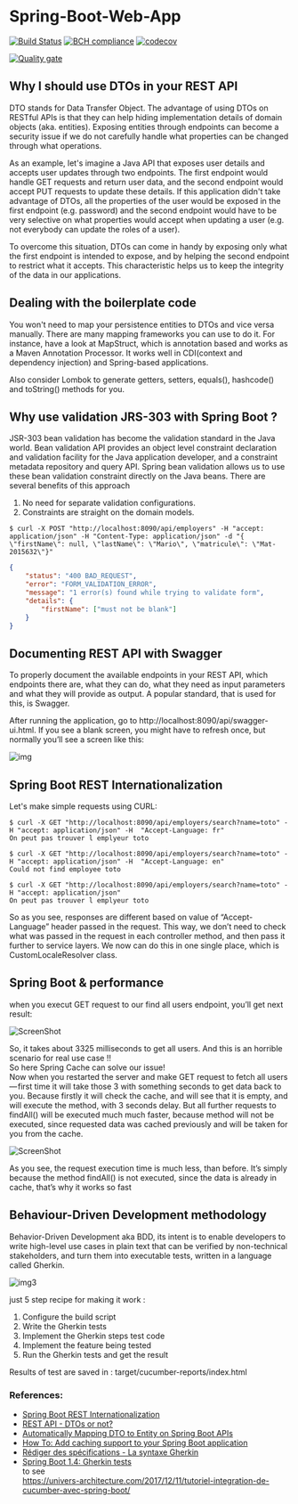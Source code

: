 
# Spring-Boot-Web-App

[![Build Status](https://travis-ci.org/Raouf25/Spring-Boot-Web-App.svg?branch=master)](https://travis-ci.org/Raouf25/Spring-Boot-Web-App)
[![BCH compliance](https://bettercodehub.com/edge/badge/Raouf25/Spring-Boot-Web-App?branch=master)](https://bettercodehub.com/)
[![codecov](https://codecov.io/gh/Raouf25/Spring-Boot-Web-App/branch/master/graph/badge.svg)](https://codecov.io/gh/Raouf25/Spring-Boot-Web-App)

[![Quality gate](https://sonarcloud.io/api/project_badges/quality_gate?project=Raouf25_Spring-Boot-Web-App)](https://sonarcloud.io/dashboard?id=Raouf25_Spring-Boot-Web-App)

## Why I should use DTOs in your REST API

DTO stands for Data Transfer Object. The  advantage of using DTOs on RESTful APIs is that they can help hiding implementation details of domain objects (aka. entities). 
Exposing entities through endpoints can become a security issue if we do not carefully handle what properties can be changed through what operations.

As an example, let's imagine a Java API that exposes user details and accepts user updates through two endpoints. 
The first endpoint would handle GET requests and return user data, and the second endpoint would accept PUT requests to update these details. 
If this application didn't take advantage of DTOs, all the properties of the user would be exposed in the first endpoint (e.g. password) and 
the second endpoint would have to be very selective on what properties would accept when updating a user (e.g. not everybody can update the roles of a user).

To overcome this situation, DTOs can come in handy by exposing only what the first endpoint is intended to expose, and by helping the second endpoint to restrict what it accepts. 
This characteristic helps us to keep the integrity of the data in our applications.


## Dealing with the boilerplate code
You won't need to map your persistence entities to DTOs and vice versa manually. There are many mapping frameworks you can use to do it. For instance, have a look at MapStruct, which is annotation based and works as a Maven Annotation Processor. It works well in CDI(context and dependency injection) and Spring-based applications.

Also consider Lombok to generate getters, setters, equals(), hashcode() and toString() methods for you.


## Why use validation JRS-303 with Spring Boot ?
JSR-303 bean validation has become the validation standard in the Java world. Bean validation API provides an object level constraint declaration and validation facility for the Java application developer, and a constraint metadata repository and query API. Spring bean validation allows us to use these bean validation constraint directly on the Java beans. There are several benefits of this approach

1. No need for separate validation configurations.
2. Constraints are straight on the domain models.
```console
$ curl -X POST "http://localhost:8090/api/employers" -H "accept: application/json" -H "Content-Type: application/json" -d "{ \"firstName\": null, \"lastName\": \"Mario\", \"matricule\": \"Mat-2015632\"}" 
```
```json
{
	"status": "400 BAD_REQUEST",
	"error": "FORM_VALIDATION_ERROR",
	"message": "1 error(s) found while trying to validate form",
	"details": {
		"firstName": ["must not be blank"]
	}
}
```

## Documenting REST API with Swagger

To properly document the available endpoints in your REST API, which endpoints there are, what they can do, what they need as input parameters and what they will provide as output. A popular standard, that is used for this, is Swagger.

After running the application, go to http://localhost:8090/api/swagger-ui.html. If you see a blank screen, you might have to refresh once, but normally you’ll see a screen like this:

![img](src/main/resources/screen-shot/swagger.jpg "Title")


## Spring Boot REST Internationalization

Let's make simple requests using CURL:
```console
$ curl -X GET "http://localhost:8090/api/employers/search?name=toto" -H "accept: application/json" -H  "Accept-Language: fr"
On peut pas trouver l emplyeur toto
```
```console
$ curl -X GET "http://localhost:8090/api/employers/search?name=toto" -H "accept: application/json" -H  "Accept-Language: en"
Could not find employee toto
```
```console
$ curl -X GET "http://localhost:8090/api/employers/search?name=toto" -H "accept: application/json"
On peut pas trouver l emplyeur toto
```
So as you see, responses are different based on value of “Accept-Language” header passed in the request. This way, we don’t need to check what was passed in the request in each controller method, and then pass it further to service layers. We now can do this in one single place, which is CustomLocaleResolver class.

## Spring Boot & performance
when you execut GET request to our find all users endpoint, you’ll get next result:

![ScreenShot](src/main/resources/screen-shot/cache1.jpg)

So, it takes about 3325 milliseconds to get all users. And this is an horrible scenario for real use case !!  
So here Spring Cache can solve our issue!   
Now when you restarted the server and make GET request to fetch all users — first time it will take those 3 with something seconds to get data back to you. Because firstly it will check the cache, and will see that it is empty, and will execute the method, with 3 seconds delay. But all further requests to findAll() will be executed much much faster, because method will not be executed, since requested data was cached previously and will be taken for you from the cache.

![ScreenShot](src/main/resources/screen-shot/cache2.jpg)

As you see, the request execution time is much less, than before. It’s simply because the method findAll() is not executed, since the data is already in cache, that’s why it works so fast

## Behaviour-Driven Development methodology
Behavior-Driven Development aka BDD, its intent is to enable developers to write high-level use cases in plain text that can be verified by non-technical stakeholders, and turn them into executable tests, written in a language called Gherkin.

![img3](src/main/resources/screen-shot/bdd.jpg "Title")

just 5 step recipe for making it work :
1. Configure the build script
2. Write the Gherkin tests
3. Implement the Gherkin steps test code
4. Implement the feature being tested
5. Run the Gherkin tests and get the result

Results of test are saved in : target/cucumber-reports/index.html

### References: 
* [Spring Boot REST Internationalization](https://blog.usejournal.com/spring-boot-rest-internationalization-9ab3fce2489)
* [REST API - DTOs or not?](https://stackoverflow.com/a/36175349/8956678)
* [Automatically Mapping DTO to Entity on Spring Boot APIs](https://auth0.com/blog/automatically-mapping-dto-to-entity-on-spring-boot-apis)
* [How To: Add caching support to your Spring Boot application](https://dev-journal.in/2018/04/23/add-caching-to-spring-boot/)
* [Rédiger des spécifications - La syntaxe Gherkin](https://github.com/Behat/fr-docs.behat.org/blob/master/guides/1.gherkin.rst)
* [Spring Boot 1.4: Gherkin tests](https://moelholm.com/2016/10/15/spring-boot-1-4-gherkin-tests/)  
to see  
https://univers-architecture.com/2017/12/11/tutoriel-integration-de-cucumber-avec-spring-boot/

